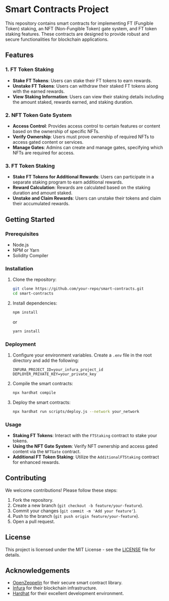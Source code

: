# Smart Contracts Project

This repository contains smart contracts for implementing FT (Fungible Token) staking, an NFT (Non-Fungible Token) gate system, and FT token staking features. These contracts are designed to provide robust and secure functionalities for blockchain applications.

## Features

### 1. FT Token Staking
- **Stake FT Tokens**: Users can stake their FT tokens to earn rewards.
- **Unstake FT Tokens**: Users can withdraw their staked FT tokens along with the earned rewards.
- **View Staking Information**: Users can view their staking details including the amount staked, rewards earned, and staking duration.

### 2. NFT Token Gate System
- **Access Control**: Provides access control to certain features or content based on the ownership of specific NFTs.
- **Verify Ownership**: Users must prove ownership of required NFTs to access gated content or services.
- **Manage Gates**: Admins can create and manage gates, specifying which NFTs are required for access.

### 3. FT Token Staking
- **Stake FT Tokens for Additional Rewards**: Users can participate in a separate staking program to earn additional rewards.
- **Reward Calculation**: Rewards are calculated based on the staking duration and amount staked.
- **Unstake and Claim Rewards**: Users can unstake their tokens and claim their accumulated rewards.

## Getting Started

### Prerequisites
- Node.js
- NPM or Yarn
- Solidity Compiler

### Installation

1. Clone the repository:
    ```sh
    git clone https://github.com/your-repo/smart-contracts.git
    cd smart-contracts
    ```

2. Install dependencies:
    ```sh
    npm install
    ```
    or
    ```sh
    yarn install
    ```

### Deployment

1. Configure your environment variables. Create a `.env` file in the root directory and add the following:
    ```plaintext
    INFURA_PROJECT_ID=your_infura_project_id
    DEPLOYER_PRIVATE_KEY=your_private_key
    ```
2. Compile the smart contracts:
    ```sh
    npx hardhat compile
    ```
3. Deploy the smart contracts:
    ```sh
    npx hardhat run scripts/deploy.js --network your_network
    ```

### Usage

- **Staking FT Tokens**: Interact with the `FTStaking` contract to stake your tokens.
- **Using the NFT Gate System**: Verify NFT ownership and access gated content via the `NFTGate` contract.
- **Additional FT Token Staking**: Utilize the `AdditionalFTStaking` contract for enhanced rewards.

## Contributing

We welcome contributions! Please follow these steps:

1. Fork the repository.
2. Create a new branch (`git checkout -b feature/your-feature`).
3. Commit your changes (`git commit -m 'Add your feature'`).
4. Push to the branch (`git push origin feature/your-feature`).
5. Open a pull request.

## License

This project is licensed under the MIT License - see the [LICENSE](LICENSE) file for details.

## Acknowledgements

- [OpenZeppelin](https://openzeppelin.com/) for their secure smart contract library.
- [Infura](https://infura.io/) for their blockchain infrastructure.
- [Hardhat](https://hardhat.org/) for their excellent development environment.
